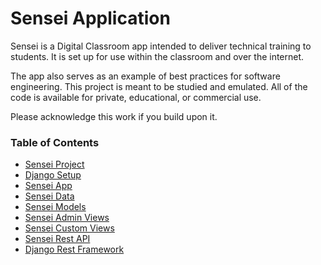 # Sensei Application

Sensei is a Digital Classroom app intended to deliver technical training to students.  It is
set up for use within the classroom and over the internet.

The app also serves as an example of best practices for software engineering. This project is
meant to be studied and emulated.  All of the code is available for private, educational, or 
commercial use.

Please acknowledge this work if you build upon it.


### Table of Contents

* [Sensei Project](Project.md)
* [Django Setup](DjangoContext.md)
* [Sensei App](App.md)
* [Sensei Data](Data.md)
* [Sensei Models](Models.md)
* [Sensei Admin Views](Admin.md)
* [Sensei Custom Views](Views.md)
* [Sensei Rest API](RestApi.md)
* [Django Rest Framework](Django-Rest.md)

